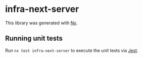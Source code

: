 # infra-next-server

This library was generated with [Nx](https://nx.dev).

## Running unit tests

Run `nx test infra-next-server` to execute the unit tests via [Jest](https://jestjs.io).
